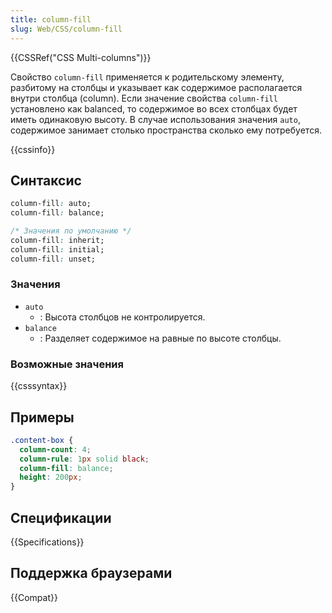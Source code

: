 ```yaml
---
title: column-fill
slug: Web/CSS/column-fill
---
```


{{CSSRef("CSS Multi-columns")}}

Свойство `column-fill` применяется к родительскому элементу, разбитому на столбцы и указывает как содержимое располагается внутри столбца (column). Если значение свойства `column-fill` установлено как balanced, то содержимое во всех столбцах будет иметь одинаковую высоту. В случае использования значения `auto`, содержимое занимает столько пространства сколько ему потребуется.

{{cssinfo}}

## Синтаксис

```css
column-fill: auto;
column-fill: balance;

/* Значения по умолчанию */
column-fill: inherit;
column-fill: initial;
column-fill: unset;
```

### Значения

- `auto`
  - : Высота столбцов не контролируется.
- `balance`
  - : Разделяет содержимое на равные по высоте столбцы.

### Возможные значения

{{csssyntax}}

## Примеры

```css
.content-box {
  column-count: 4;
  column-rule: 1px solid black;
  column-fill: balance;
  height: 200px;
}
```

## Спецификации

{{Specifications}}

## Поддержка браузерами

{{Compat}}
